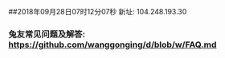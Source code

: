 ##2018年09月28日07时12分07秒 新址: 104.248.193.30
### 兔友常见问题及解答: https://github.com/wanggonging/d/blob/w/FAQ.md
